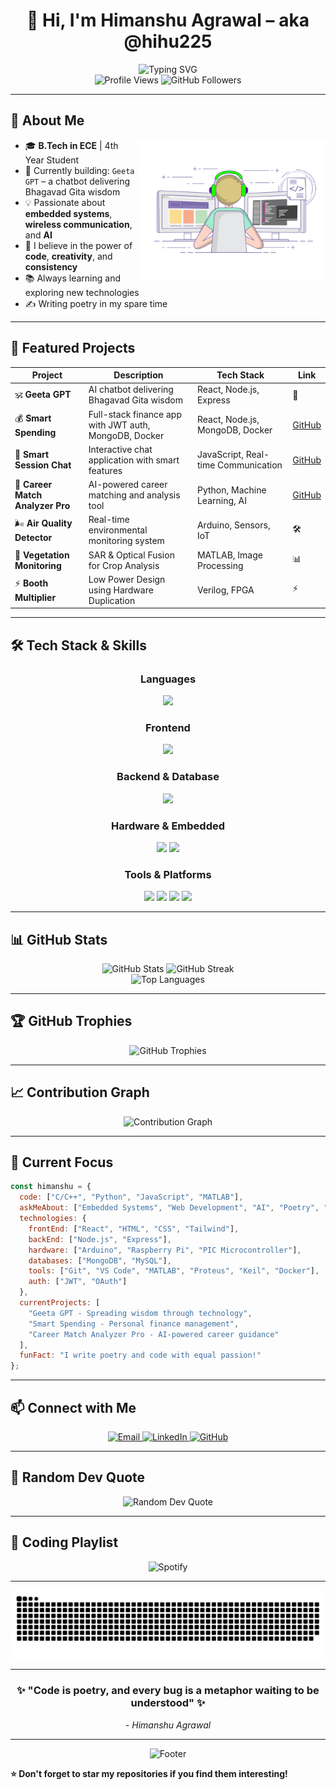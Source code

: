 # <div align="center">👋 Hi, I'm Himanshu Agrawal – aka @hihu225</div>

<div align="center">
  <img src="https://readme-typing-svg.demolab.com?font=Fira+Code&size=22&duration=3000&pause=1000&color=00D4FF&center=true&vCenter=true&width=600&lines=Electronics+%26+Communication+Engineer;Full+Stack+Developer;AI+Enthusiast;Poet+%26+Learner;Building+the+Future+with+Code" alt="Typing SVG" />
</div>

<div align="center">
  <img src="https://komarev.com/ghpvc/?username=hihu225&label=Profile%20Views&color=0e75b6&style=flat" alt="Profile Views" />
  <img src="https://img.shields.io/github/followers/hihu225?label=Followers&style=social" alt="GitHub Followers" />
</div>

---

## 🌱 About Me

<img align="right" alt="Coding" width="300" src="https://raw.githubusercontent.com/devSouvik/devSouvik/master/gif3.gif">

- 🎓 **B.Tech in ECE** | 4th Year Student
- 🚀 Currently building: `Geeta GPT` – a chatbot delivering Bhagavad Gita wisdom
- 💡 Passionate about **embedded systems**, **wireless communication**, and **AI**
- 🌟 I believe in the power of **code**, **creativity**, and **consistency**
- 📚 Always learning and exploring new technologies
- ✍️ Writing poetry in my spare time

---

## 🚀 Featured Projects

<div align="center">
  
| Project | Description | Tech Stack | Link |
|---------|-------------|------------|------|
| 🕉️ **Geeta GPT** | AI chatbot delivering Bhagavad Gita wisdom | React, Node.js, Express | 🚀 |
| 💰 **Smart Spending** | Full-stack finance app with JWT auth, MongoDB, Docker | React, Node.js, MongoDB, Docker | [GitHub](https://github.com/hihu225/smart-spending) |
| 💬 **Smart Session Chat** | Interactive chat application with smart features | JavaScript, Real-time Communication | [GitHub](https://github.com/hihu225/smart-session-chat) |
| 🎯 **Career Match Analyzer Pro** | AI-powered career matching and analysis tool | Python, Machine Learning, AI | [GitHub](https://github.com/hihu225/career-match-analyzer-pro) |
| 🌬️ **Air Quality Detector** | Real-time environmental monitoring system | Arduino, Sensors, IoT | 🛠️ |
| 🌱 **Vegetation Monitoring** | SAR & Optical Fusion for Crop Analysis | MATLAB, Image Processing | 📊 |
| ⚡ **Booth Multiplier** | Low Power Design using Hardware Duplication | Verilog, FPGA | ⚡ |

</div>

---

## 🛠️ Tech Stack & Skills

<div align="center">

### Languages
<img src="https://skillicons.dev/icons?i=c,cpp,python,javascript,matlab" />

### Frontend
<img src="https://skillicons.dev/icons?i=react,html,css,tailwind" />

### Backend & Database
<img src="https://skillicons.dev/icons?i=nodejs,express,mongodb,mysql,docker" />

### Hardware & Embedded
<img src="https://skillicons.dev/icons?i=arduino,raspberrypi" />
<img src="https://img.shields.io/badge/PIC-Microcontroller-orange?style=for-the-badge" />

### Tools & Platforms
<img src="https://skillicons.dev/icons?i=git,github,vscode,linux" />
<img src="https://img.shields.io/badge/MATLAB-orange?style=for-the-badge&logo=mathworks" />
<img src="https://img.shields.io/badge/Proteus-blue?style=for-the-badge" />
<img src="https://img.shields.io/badge/Keil-red?style=for-the-badge" />

</div>

---

## 📊 GitHub Stats

<div align="center">
  <img src="https://github-readme-stats.vercel.app/api?username=hihu225&show_icons=true&theme=radical&hide_border=true" alt="GitHub Stats" />
  <img src="https://github-readme-streak-stats.herokuapp.com/?user=hihu225&theme=radical&hide_border=true" alt="GitHub Streak" />
</div>

<div align="center">
  <img src="https://github-readme-stats.vercel.app/api/top-langs/?username=hihu225&theme=radical&hide_border=true&layout=compact" alt="Top Languages" />
</div>

---

## 🏆 GitHub Trophies

<div align="center">
  <img src="https://github-profile-trophy.vercel.app/?username=hihu225&theme=radical&no-frame=true&no-bg=false&margin-w=4" alt="GitHub Trophies" />
</div>

---

## 📈 Contribution Graph

<div align="center">
  <img src="https://github-readme-activity-graph.vercel.app/graph?username=hihu225&theme=react-dark&hide_border=true" alt="Contribution Graph" />
</div>

---

## 🎯 Current Focus

```javascript
const himanshu = {
  code: ["C/C++", "Python", "JavaScript", "MATLAB"],
  askMeAbout: ["Embedded Systems", "Web Development", "AI", "Poetry", "Finance Apps"],
  technologies: {
    frontEnd: ["React", "HTML", "CSS", "Tailwind"],
    backEnd: ["Node.js", "Express"],
    hardware: ["Arduino", "Raspberry Pi", "PIC Microcontroller"],
    databases: ["MongoDB", "MySQL"],
    tools: ["Git", "VS Code", "MATLAB", "Proteus", "Keil", "Docker"],
    auth: ["JWT", "OAuth"]
  },
  currentProjects: [
    "Geeta GPT - Spreading wisdom through technology",
    "Smart Spending - Personal finance management",
    "Career Match Analyzer Pro - AI-powered career guidance"
  ],
  funFact: "I write poetry and code with equal passion!"
};
```

---

## 📫 Connect with Me

<div align="center">
  <a href="mailto:himanshu2005agrawal@gmail.com">
    <img src="https://img.shields.io/badge/Email-D14836?style=for-the-badge&logo=gmail&logoColor=white" alt="Email" />
  </a>
  <a href="https://www.linkedin.com/in/himanshu-agrawal-92201724b/">
    <img src="https://img.shields.io/badge/LinkedIn-0077B5?style=for-the-badge&logo=linkedin&logoColor=white" alt="LinkedIn" />
  </a>
  <a href="https://github.com/hihu225">
    <img src="https://img.shields.io/badge/GitHub-100000?style=for-the-badge&logo=github&logoColor=white" alt="GitHub" />
  </a>
</div>

---

## 💭 Random Dev Quote

<div align="center">
  <img src="https://quotes-github-readme.vercel.app/api?type=horizontal&theme=radical" alt="Random Dev Quote" />
</div>

---

## 🎵 Coding Playlist

<div align="center">
  <img src="https://spotify-recently-played-readme.vercel.app/api?user=31k6erawh6v6vazefz6pqx2wlbsy&unique=true" alt="Spotify" />
</div>

---

<div align="center">
  <img src="https://raw.githubusercontent.com/Platane/snk/output/github-contribution-grid-snake.svg" alt="Snake eating my contributions" />
</div>

---

<div align="center">
  <h3>✨ "Code is poetry, and every bug is a metaphor waiting to be understood" ✨</h3>
  <p><i>- Himanshu Agrawal</i></p>
</div>

---

<div align="center">
  <img src="https://capsule-render.vercel.app/api?type=waving&color=gradient&height=100&section=footer" alt="Footer" />
</div>

**⭐ Don't forget to star my repositories if you find them interesting!**
